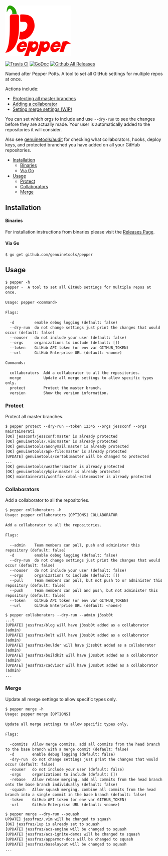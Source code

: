 <p align="left"><img src="logo/horizontal.png" alt="pepper" height="160px"></p>

[![Travis CI](https://img.shields.io/travis/genuinetools/pepper.svg?style=for-the-badge)](https://travis-ci.org/genuinetools/pepper)
[![GoDoc](https://img.shields.io/badge/godoc-reference-5272B4.svg?style=for-the-badge)](https://godoc.org/github.com/genuinetools/pepper)
[![Github All Releases](https://img.shields.io/github/downloads/genuinetools/pepper/total.svg?style=for-the-badge)](https://github.com/genuinetools/pepper/releases)

Named after Pepper Potts. A tool to set all GitHub settings for multiple repos at once. 

Actions include:

- [Protecting all master branches](#protect)
- [Adding a collaborator](#collaborators)
- [Setting merge settings (WIP)](#merge)

You can set which orgs to include and use `--dry-run` to see the
changes before they are actually made. Your user is automatically added to the
repositories it will consider.

Also see [genuinetools/audit](https://github.com/genuinetools/audit) for checking what
collaborators, hooks, deploy keys, and protected branched you have added on
all your GitHub repositories.

 * [Installation](README.md#installation)
      * [Binaries](README.md#binaries)
      * [Via Go](README.md#via-go)
 * [Usage](README.md#usage)
   * [Protect](README.md#protect)
   * [Collaborators](README.md#collaborators)
   * [Merge](README.md#merge)

## Installation

#### Binaries

For installation instructions from binaries please visit the [Releases Page](https://github.com/genuinetools/pepper/releases).

#### Via Go

```console
$ go get github.com/genuinetools/pepper
```

## Usage

```console
$ pepper -h
pepper -  A tool to set all GitHub settings for multiple repos at once.

Usage: pepper <command>

Flags:

  -d         enable debug logging (default: false)
  --dry-run  do not change settings just print the changes that would occur (default: false)
  --nouser   do not include your user (default: false)
  --orgs     organizations to include (default: [])
  --token    GitHub API token (or env var GITHUB_TOKEN) 
  --url      GitHub Enterprise URL (default: <none>)

Commands:

  collaborators  Add a collaborator to all the repositories.
  merge          Update all merge settings to allow specific types only.
  protect        Protect the master branch.
  version        Show the version information.
```

### Protect

Protect all master branches.

```console
$ pepper protect --dry-run --token 12345 --orgs jessconf --orgs maintainerati
[OK] jessconf/jessconf:master is already protected
[OK] genuinetools/.vim:master is already protected
[OK] genuinetools/anonymail:master is already protected
[OK] genuinetools/apk-file:master is already protected
[UPDATE] genuinetools/certok:master will be changed to protected
...
[OK] genuinetools/weather:master is already protected
[OK] genuinetools/ykpiv:master is already protected
[OK] maintainerati/wontfix-cabal-site:master is already protected
```

### Collaborators

Add a collaborator to all the repositories.

```console
$ pepper collaborators -h
Usage: pepper collaborators [OPTIONS] COLLABORATOR

Add a collaborator to all the repositories.

Flags:

  --admin    Team members can pull, push and administer this repository (default: false)
  -d         enable debug logging (default: false)
  --dry-run  do not change settings just print the changes that would occur (default: false)
  --nouser   do not include your user (default: false)
  --orgs     organizations to include (default: [])
  --pull     Team members can pull, but not push to or administer this repository (default: false)
  --push     Team members can pull and push, but not administer this repository (default: false)
  --token    GitHub API token (or env var GITHUB_TOKEN)
  --url      GitHub Enterprise URL (default: <none>)
```

```console
$ pepper collaborators --dry-run --admin j3ssb0t
...t 
[UPDATE] jessfraz/blog will have j3ssb0t added as a collaborator (admin)
[UPDATE] jessfraz/bolt will have j3ssb0t added as a collaborator (admin)
[UPDATE] jessfraz/boulder will have j3ssb0t added as a collaborator (admin)
[UPDATE] jessfraz/buildkit will have j3ssb0t added as a collaborator (admin)
[UPDATE] jessfraz/cadvisor will have j3ssb0t added as a collaborator (admin)
...
```

### Merge

Update all merge settings to allow specific types only.

```console
$ pepper merge -h
Usage: pepper merge [OPTIONS]

Update all merge settings to allow specific types only.

Flags:

  -commits  Allow merge commits, add all commits from the head branch to the base branch with a merge commit (default: false)
  -d        enable debug logging (default: false)
  -dry-run  do not change settings just print the changes that would occur (default: false)
  -nouser   do not include your user (default: false)
  -orgs     organizations to include (default: [])
  -rebase   Allow rebase merging, add all commits from the head branch onto the base branch individually (default: false)
  -squash   Allow squash merging, combine all commits from the head branch into a single commit in the base branch (default: false)
  -token    GitHub API token (or env var GITHUB_TOKEN)
  -url      GitHub Enterprise URL (default: <none>)
```

```console
$ pepper merge --dry-run --squash
UPDATE] jessfraz/.vim will be changed to squash
[OK] jessfraz/1up is already set to squash
[UPDATE] jessfraz/acs-engine will be changed to squash
[UPDATE] jessfraz/acs-ignite-demos will be changed to squash
[UPDATE] jessfraz/apparmor-docs will be changed to squash
[UPDATE] jessfraz/baselayout will be changed to squash
...
```
